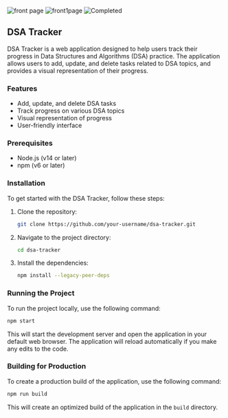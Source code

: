 ![front page](https://github.com/AnujSingh2003/Personalised_DSA_Tracker/assets/103198168/de586f9c-69ad-4e28-80d1-c465ef8244ff)
![front1page](https://github.com/AnujSingh2003/Personalised_DSA_Tracker/assets/103198168/a98b5027-b724-4f17-b883-8d594ab00978)
![Completed](https://github.com/AnujSingh2003/Personalised_DSA_Tracker/assets/103198168/e1d205cd-a523-4576-a7aa-c4d35b766863)


## DSA Tracker

DSA Tracker is a web application designed to help users track their progress in Data Structures and Algorithms (DSA) practice. The application allows users to add, update, and delete tasks related to DSA topics, and provides a visual representation of their progress.

### Features

- Add, update, and delete DSA tasks
- Track progress on various DSA topics
- Visual representation of progress
- User-friendly interface

### Prerequisites

- Node.js (v14 or later)
- npm (v6 or later)

### Installation

To get started with the DSA Tracker, follow these steps:

1. Clone the repository:

   ```sh
   git clone https://github.com/your-username/dsa-tracker.git
   ```

2. Navigate to the project directory:

   ```sh
   cd dsa-tracker
   ```

3. Install the dependencies:

   ```sh
   npm install --legacy-peer-deps
   ```

### Running the Project

To run the project locally, use the following command:

```sh
npm start
```

This will start the development server and open the application in your default web browser. The application will reload automatically if you make any edits to the code.

### Building for Production

To create a production build of the application, use the following command:

```sh
npm run build
```

This will create an optimized build of the application in the `build` directory.

